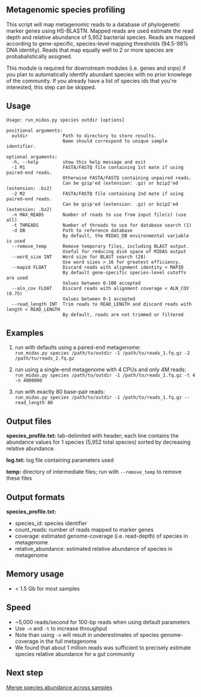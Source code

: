 ## Metagenomic species profiling

This script will map metagenomic reads to a database of phylogenetic marker genes using HS-BLASTN. Mapped reads are used estimate the read depth and relative abundance of 5,952 bacterial species. Reads are mapped according to gene-specific, species-level mapping thresholds (94.5-98% DNA identity). Reads that map equally well to 2 or more species are probabalistically assigned.

This module is required for downstream modules (i.e. genes and snps) if you plan to automatically identify abundant species with no prior knowlege of the community. If you already have a list of species ids that you're interested, this step can be skipped.

## Usage
```
Usage: run_midas.py species outdir [options]

positional arguments:
  outdir             Path to directory to store results. 
                     Name should correspond to unique sample identifier.

optional arguments:
  -h, --help         show this help message and exit
  -1 M1              FASTA/FASTQ file containing 1st mate if using paired-end reads.
                     Otherwise FASTA/FASTQ containing unpaired reads.
                     Can be gzip'ed (extension: .gz) or bzip2'ed (extension: .bz2)
  -2 M2              FASTA/FASTQ file containing 2nd mate if using paired-end reads.
                     Can be gzip'ed (extension: .gz) or bzip2'ed (extension: .bz2)
  -n MAX_READS       Number of reads to use from input file(s) (use all)
  -t THREADS         Number of threads to use for database search (1)
  -d DB              Path to reference database
                     By default, the MIDAS_DB environmental variable is used
  --remove_temp      Remove temporary files, including BLAST output.
                     Useful for reducing disk space of MIDAS output
  --word_size INT    Word size for BLAST search (28)
                     Use word sizes > 16 for greatest efficiency.
  --mapid FLOAT      Discard reads with alignment identity < MAPID
                     By default gene-specific species-level cutoffs are used
                     Values between 0-100 accepted
  --aln_cov FLOAT    Discard reads with alignment coverage < ALN_COV (0.75)
                     Values between 0-1 accepted
  --read_length INT  Trim reads to READ_LENGTH and discard reads with length < READ_LENGTH
                     By default, reads are not trimmed or filtered
```

## Examples
1) run with defaults using a paired-end metagenome:  
`run_midas.py species /path/to/outdir -1 /path/to/reads_1.fq.gz -2 /path/to/reads_2.fq.gz`

2) run using a single-end metagenome with 4 CPUs and only 4M reads:  
`run_midas.py species /path/to/outdir -1 /path/to/reads_1.fq.gz -t 4 -n 4000000`

3) run with exactly 80 base-pair reads:  
`run_midas.py species /path/to/outdir -1 /path/to/reads_1.fq.gz --read_length 80`

## Output files
<b>species_profile.txt:</b> tab-delimited with header; each line contains the abundance values for 1 species (5,952 total species) sorted by decreasing relative abundance. 

<b>log.txt:</b> log file containing parameters used

<b>temp:</b> directory of intermediate files; run with `--remove_temp` to remove these files
  
## Output formats
<b>species_profile.txt:</b>

  * species_id: species identifier
  * count_reads: number of reads mapped to marker genes
  * coverage: estimated genome-coverage (i.e. read-depth) of species in metagenome
  * relative_abundance: estimated relative abundance of species in metagenome
  
## Memory usage
* < 1.5 Gb for most samples

## Speed
* ~5,000 reads/second for 100-bp reads when using default parameters
* Use `-n` and `-t` to increase throughput
* Note than using `-n` will result in underestimates of species genome-coverage in the full metagenome
* We found that about 1 million reads was sufficient to precisely estimate species relative abundance for a gut community

## Next step
[Merge species abundance across samples](merge_species.md)
